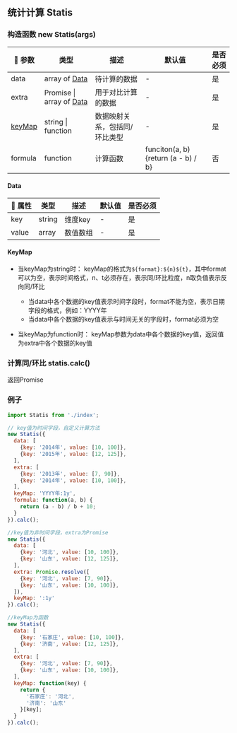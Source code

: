 ## 统计计算 Statis

### 构造函数 new Statis(args)

| 参数 | 类型 | 描述 | 默认值 | 是否必须 |
|----|----|----|----|----|
| data | array of [Data](#Data) | 待计算的数据 | - | 是 |
| extra | Promise \| array of [Data](#Data) | 用于对比计算的数据 | - | 是 |
| [keyMap](KeyMap) | string \| function | 数据映射关系，包括同/环比类型 | - | 是 |
| formula | function | 计算函数 | funciton(a, b) {return (a - b) / b} | 否 |

#### Data

| 属性 | 类型 | 描述 | 默认值 | 是否必须 |
|----|----|----|----|----|
| key | string | 维度key | - | 是 |
| value | array | 数值数组 | - | 是 |

#### KeyMap

- 当keyMap为string时：
  keyMap的格式为`${format}:${n}${t}`，其中format可以为空，表示时间格式，n、t必须存在，表示同/环比粒度，n取负值表示反向同/环比
  - 当data中各个数据的key值表示时间字段时，format不能为空，表示日期字段的格式，例如：YYYY年
  - 当data中各个数据的key值表示与时间无关的字段时，format必须为空

- 当keyMap为function时：
  keyMap参数为data中各个数据的key值，返回值为extra中各个数据的key值

### 计算同/环比 statis.calc()

返回Promise

### 例子

```js
import Statis from './index';

// key值为时间字段，自定义计算方法
new Statis({
  data: [
    {key: '2014年', value: [10, 100]},
    {key: '2015年', value: [12, 125]},
  ],
  extra: [
    {key: '2013年', value: [7, 90]},
    {key: '2014年', value: [10, 100]},
  ],
  keyMap: 'YYYY年:1y',
  formula: function(a, b) {
    return (a - b) / b + 10;  
  }
}).calc();

//key值为非时间字段，extra为Promise
new Statis({
  data: [
    {key: '河北', value: [10, 100]},
    {key: '山东', value: [12, 125]},
  ],
  extra: Promise.resolve([
    {key: '河北', value: [7, 90]},
    {key: '山东', value: [10, 100]},
  ]),
  keyMap: ':1y'
}).calc();

//keyMap为函数
new Statis({
  data: [
    {key: '石家庄', value: [10, 100]},
    {key: '济南', value: [12, 125]},
  ],
  extra: [
    {key: '河北', value: [7, 90]},
    {key: '山东', value: [10, 100]},
  ],
  keyMap: function(key) {
    return {
      '石家庄': '河北',
      '济南': '山东'  
    }[key];
  }
}).calc();
```